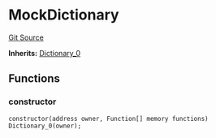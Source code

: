# MockDictionary
[Git Source](https://github.com/metacontract/mc/blob/8438d83ed04f942f1b69f22b0cb556723d88a8f9/resources/devkit/api-reference/Flattened.sol)

**Inherits:**
[Dictionary_0](/resources/devkit/api-reference/Flattened.sol/contract.Dictionary_0)


## Functions
### constructor


```solidity
constructor(address owner, Function[] memory functions) Dictionary_0(owner);
```

